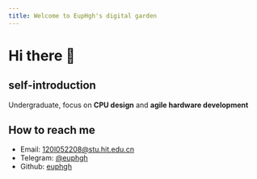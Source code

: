 ```yaml
---
title: Welcome to EupHgh's digital garden
---
```


# Hi there 👋

## self-introduction

Undergraduate, focus on **CPU design** and **agile hardware development**

## How to reach me

- Email: [120l052208@stu.hit.edu.cn](mailto:120l052208@stu.hit.edu.cn)
- Telegram: [@euphgh](https://t.me/euphgh)
- Github: [euphgh](https://github.com/euphgh)